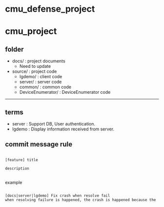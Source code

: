# cmu_defense_project
# cmu_project

## folder
* docs/ : project documents
    * Need to update
* source/ : project code
    * lgdemo/ : client code
    * server/ : server code
	* common/ : common code
	* DeviceEnumerator/ : DeviceEnumerator code

---
## terms
* server : Support DB, User authentication.
* lgdemo : Display information received from server.

## commit message rule
<pre>
<code>
[feature] title

description
</code>
</pre>

example
<pre>
<code>
[docs|server|lgdemo] Fix crash when resolve fail
when resolving failure is happened, the crash is happened because the
</code>
</pre>

